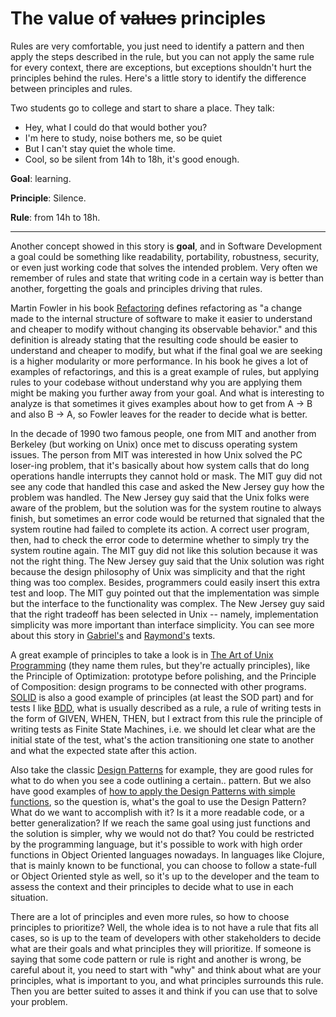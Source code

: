 # The value of ~~values~~ principles

Rules are very comfortable, you just need to identify a pattern and then apply the steps described in the rule, but you can not apply the same rule for every context, there are exceptions, but exceptions shouldn't hurt the principles behind the rules. Here's a little story to identify the difference between principles and rules.

Two students go to college and start to share a place. They talk:
 - Hey, what I could do that would bother you?
 - I'm here to study, noise bothers me, so be quiet
 - But I can't stay quiet the whole time. 
 - Cool, so be silent from 14h to 18h, it's good enough.

**Goal**: learning.

**Principle**: Silence.

**Rule**: from 14h to 18h.

---

Another concept showed in this story is **goal**, and in Software Development a goal could be something like readability, portability, robustness, security, or even just working code that solves the intended problem. Very often we remember of rules and state that writing code in a certain way is better than another, forgetting the goals and principles driving that rules. 

Martin Fowler in his book [Refactoring](https://play.google.com/store/books/details?id=HmrDHwgkbPsC) defines refactoring as "a change made to the internal structure of software to make it easier to understand and cheaper to modify without changing its observable behavior." and this definition is already stating that the resulting code should be easier to understand and cheaper to modify, but what if the final goal we are seeking is a higher modularity or more performance. In his book he gives a lot of examples of refactorings, and this is a great example of rules, but applying rules to your codebase without understand why you are applying them might be making you further away from your goal. And what is interesting to analyze is that sometimes it gives examples about how to get from A -> B and also B -> A, so Fowler leaves for the reader to decide what is better.

In the decade of 1990 two famous people, one from MIT and another from Berkeley (but working on Unix) once met to discuss operating system issues. The person from MIT was interested in how Unix solved the PC loser-ing problem, that it's basically about how system calls that do long operations handle interrupts they cannot hold or mask. The MIT guy did not see any code that handled this case and asked the New Jersey guy how the problem was handled. The New Jersey guy said that the Unix folks were aware of the problem, but the solution was for the system routine to always finish, but sometimes an error code would be returned that signaled that the system routine had failed to complete its action. A correct user program, then, had to check the error code to determine whether to simply try the system routine again. The MIT guy did not like this solution because it was not the right thing. The New Jersey guy said that the Unix solution was right because the design philosophy of Unix was simplicity and that the right thing was too complex. Besides, programmers could easily insert this extra test and loop. The MIT guy pointed out that the implementation was simple but the interface to the functionality was complex. The New Jersey guy said that the right tradeoff has been selected in Unix -- namely, implementation simplicity was more important than interface simplicity. You can see more about this story in [Gabriel's](https://dreamsongs.com/RiseOfWorseIsBetter.html) and [Raymond's](http://catb.org/~esr/writings/taoup/html/ch13s01.html) texts.

A great example of principles to take a look is in [The Art of Unix Programming](http://catb.org/~esr/writings/taoup/html) (they name them rules, but they're actually principles), like the Principle of Optimization: prototype before polishing, and the Principle of Composition: design programs to be connected with other programs. [SOLID](https://en.wikipedia.org/wiki/SOLID) is also a good example of principles (at least the SOD part) and for tests I like [BDD](https://en.wikipedia.org/wiki/Behavior-driven_development), what is usually described as a rule, a rule of writing tests in the form of GIVEN, WHEN, THEN, but I extract from this rule the principle of writing tests as Finite State Machines, i.e. we should let clear what are the initial state of the test, what's the action transitioning one state to another and what the expected state after this action.

Also take the classic [Design Patterns](https://play.google.com/store/books/details/Erich_Gamma_Design_Patterns?id=6oHuKQe3TjQC) for example, they are good rules for what to do when you see a code outlining a certain.. pattern. But we also have good examples of [how to apply the Design Patterns with simple functions](http://mishadoff.com/blog/clojure-design-patterns), so the question is, what's the goal to use the Design Pattern? What do we want to accomplish with it? Is it a more readable code, or a better generalization? If we reach the same goal using just functions and the solution is simpler, why we would not do that? You could be restricted by the programming language, but it's possible to work with high order functions in Object Oriented languages nowadays. In languages like Clojure, that is mainly known to be functional, you can choose to follow a state-full or Object Oriented style as well, so it's up to the developer and the team to assess the context and their principles to decide what to use in each situation.

There are a lot of principles and even more rules, so how to choose principles to prioritize? Well, the whole idea is to not have a rule that fits all cases, so is up to the team of developers with other stakeholders to decide what are their goals and what principles they will prioritize. If someone is saying that some code pattern or rule is right and another is wrong, be careful about it, you need to start with "why" and think about what are your principles, what is important to you, and what principles surrounds this rule. Then you are better suited to asses it and think if you can use that to solve your problem.
